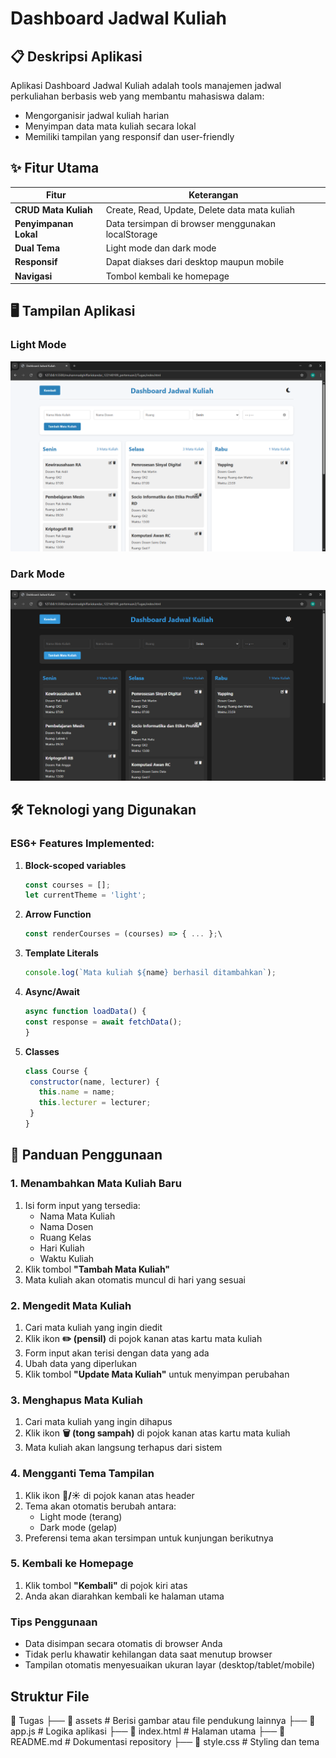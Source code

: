 # Dashboard Jadwal Kuliah

## 📋 Deskripsi Aplikasi
Aplikasi Dashboard Jadwal Kuliah adalah tools manajemen jadwal perkuliahan berbasis web yang membantu mahasiswa dalam:
- Mengorganisir jadwal kuliah harian
- Menyimpan data mata kuliah secara lokal
- Memiliki tampilan yang responsif dan user-friendly

## ✨ Fitur Utama
| Fitur | Keterangan |
|-------|------------|
| **CRUD Mata Kuliah** | Create, Read, Update, Delete data mata kuliah |
| **Penyimpanan Lokal** | Data tersimpan di browser menggunakan localStorage |
| **Dual Tema** | Light mode dan dark mode |
| **Responsif** | Dapat diakses dari desktop maupun mobile |
| **Navigasi** | Tombol kembali ke homepage |

## 🖥️ Tampilan Aplikasi
### Light Mode
![Light Mode Preview](asset/light-mode-screenshot.png)

### Dark Mode 
![Dark Mode Preview](asset/dark-mode-screenshot.png)

## 🛠️ Teknologi yang Digunakan
### ES6+ Features Implemented:
1. **Block-scoped variables**
   ```javascript
   const courses = [];
   let currentTheme = 'light';

2. **Arrow Function**
   ```javascript
   const renderCourses = (courses) => { ... };\

3. **Template Literals**
   ```javascript
   console.log(`Mata kuliah ${name} berhasil ditambahkan`);

4. **Async/Await**
   ```javascript
   async function loadData() {
   const response = await fetchData();
   }

5. **Classes**
   ```javascript
   class Course {
    constructor(name, lecturer) {
      this.name = name;
      this.lecturer = lecturer;
    }
   }


## 🚀 Panduan Penggunaan

### 1. Menambahkan Mata Kuliah Baru
1. Isi form input yang tersedia:
   - Nama Mata Kuliah
   - Nama Dosen
   - Ruang Kelas
   - Hari Kuliah
   - Waktu Kuliah
2. Klik tombol **"Tambah Mata Kuliah"**
3. Mata kuliah akan otomatis muncul di hari yang sesuai

### 2. Mengedit Mata Kuliah
1. Cari mata kuliah yang ingin diedit
2. Klik ikon **✏️ (pensil)** di pojok kanan atas kartu mata kuliah
3. Form input akan terisi dengan data yang ada
4. Ubah data yang diperlukan
5. Klik tombol **"Update Mata Kuliah"** untuk menyimpan perubahan

### 3. Menghapus Mata Kuliah
1. Cari mata kuliah yang ingin dihapus
2. Klik ikon **🗑️ (tong sampah)** di pojok kanan atas kartu mata kuliah
3. Mata kuliah akan langsung terhapus dari sistem

### 4. Mengganti Tema Tampilan
1. Klik ikon **🌙/☀️** di pojok kanan atas header
2. Tema akan otomatis berubah antara:
   - Light mode (terang)
   - Dark mode (gelap)
3. Preferensi tema akan tersimpan untuk kunjungan berikutnya

### 5. Kembali ke Homepage
1. Klik tombol **"Kembali"** di pojok kiri atas
2. Anda akan diarahkan kembali ke halaman utama

### Tips Penggunaan
- Data disimpan secara otomatis di browser Anda
- Tidak perlu khawatir kehilangan data saat menutup browser
- Tampilan otomatis menyesuaikan ukuran layar (desktop/tablet/mobile)

## Struktur File
📂 Tugas
 ├── 📂 assets          # Berisi gambar atau file pendukung lainnya
 ├── 📄 app.js          # Logika aplikasi
 ├── 📄 index.html      # Halaman utama
 ├── 📄 README.md       # Dokumentasi repository
 ├── 📄 style.css       # Styling dan tema
